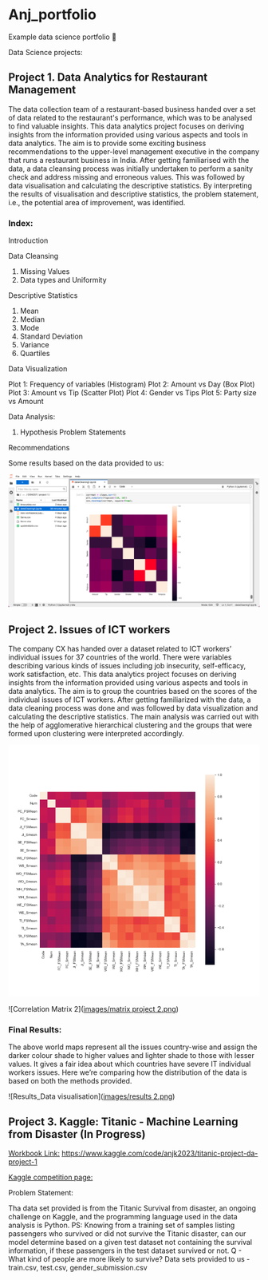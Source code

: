 # Anj_portfolio
Example data science portfolio 🌻

Data Science projects:

## Project 1. Data Analytics for Restaurant Management

The data collection team of a restaurant-based business handed over a set of data related to the restaurant's performance, which was to be analysed to find valuable insights. This data analytics project focuses on deriving insights from the information provided using various aspects and tools in data analytics. The aim is to provide some exciting business recommendations to the upper-level management executive in the company that runs a restaurant business in India.
After getting familiarised with the data, a data cleansing process was initially undertaken to perform a sanity check and address missing and erroneous values. This was followed by data visualisation and calculating the descriptive statistics. By interpreting the results of visualisation and descriptive statistics, the problem statement, i.e., the potential area of improvement, was identified.

### Index:

Introduction

Data Cleansing
1. Missing Values
2. Data types and Uniformity

Descriptive Statistics
1. Mean
2. Median
3. Mode
4. Standard Deviation
5. Variance
6. Quartiles

Data Visualization

Plot 1: Frequency of variables (Histogram) 
Plot 2: Amount vs Day (Box Plot)
Plot 3: Amount vs Tip (Scatter Plot)
Plot 4: Gender vs Tips
Plot 5: Party size vs Amount

Data Analysis:
1. Hypothesis
Problem Statements

Recommendations

Some results based on the data provided to us:

![Correlation Matrix on Jupiter Notebook](images/Corrmat.png)

## Project 2. Issues of ICT workers

The company CX has handed over a dataset related to ICT workers’ individual issues for 37 countries of the world. There were variables describing various kinds of issues including job insecurity, self-efficacy, work satisfaction, etc. This data analytics project focuses on deriving insights from the information provided using various aspects and tools in data analytics. The aim is to group the countries based on the scores of the individual issues of ICT workers.
After getting familiarized with the data, a data cleaning process was done and was followed by data visualization and calculating the descriptive statistics. The main analysis was carried out with the help of agglomerative hierarchical clustering and the groups that were formed upon clustering were interpreted accordingly.

![Correlation Matrix on Jupiter Notebook_ Project 2](images/corr1.png)

![Correlation Matrix 2]([images/matrix project 2.png](https://github.com/aswego123/Anj_portfolio/blob/ae6843da89b3418e3d5123bbc6ee32a3079187c6/images/matrix%20project%202.png))

### Final Results:

The above world maps represent all the issues country-wise and assign the darker colour shade to higher values and lighter shade to those with lesser values. It gives a fair idea about which countries have severe IT individual workers issues. Here we’re comparing how the distribution of the data is based on both the methods provided. 

![Results_Data visualisation]([images/results 2.png](https://github.com/aswego123/Anj_portfolio/blob/25de1ef40e8a1db44dd0082bab71ddfe3b589fd4/images/results%202.png))

## Project 3. Kaggle: Titanic - Machine Learning from Disaster (In Progress)

[Workbook Link:](https://www.kaggle.com/code/anjk2023/titanic-project-da-project-1)
https://www.kaggle.com/code/anjk2023/titanic-project-da-project-1

[Kaggle competition page:](https://www.kaggle.com/competitions/titanic)

Problem Statement:

Tha data set provided is from the Titanic Survival from disaster, an ongoing challenge on Kaggle, and the programming language used in the data analysis is Python. PS: Knowing from a training set of samples listing passengers who survived or did not survive the Titanic disaster, can our model determine based on a given test dataset not containing the survival information, if these passengers in the test dataset survived or not.
Q - What kind of people are more likely to survive?
Data sets provided to us - train.csv, test.csv, gender_submission.csv


